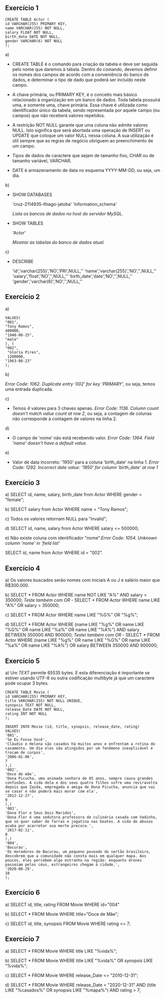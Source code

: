## Exercício 1

    CREATE TABLE Actor (
    id VARCHAR(255) PRIMARY KEY,
    name VARCHAR(255) NOT NULL,
    salary FLOAT NOT NULL,
    birth_date DATE NOT NULL,
    gender VARCHAR(6) NOT NULL
    );

a) 
- CREATE TABLE é o comando para criação da tabela e deve ser seguida pelo nome que daremos à tabela. Dentro do comando, devemos definir os nomes dos campos de acordo com a conveniência do banco de dados, e determinar o tipo de dado que poderá ser incluído neste campo.

- A chave primária, ou PRIMARY KEY, é o conceito mais básico relacionado à organização em um banco de dados. Toda tabela possuirá uma, e somente uma, chave primária. Essa chave é utilizada como identificador único da tabela, sendo representada por aquele campo (ou campos) que não receberá valores repetidos.

- A restrição NOT NULL garante que uma coluna não admite valores NULL. Isto significa que será abortada uma operação de INSERT ou UPDATE que coloque um valor NULL nessa coluna. A sua utilização é útil sempre que as regras de negócio obriguem ao preenchimento de um campo.

- Tipos de dados de caractere que sejam de tamanho fixo, CHAR ou de tamanho variável, VARCHAR.

- DATE é armazenamento de data no esquema YYYY-MM-DD, ou seja, um dia.

b)
- SHOW DATABASES 

    'cruz-2114935-thiago-jatoba'
    'information_schema'

    *Lista os bancos de dados no host do servidor MySQL.* 

- SHOW TABLES

    'Actor'

    *Mostrar as tabelas do banco de dados atual.*

c)
- DESCRIBE

    'id','varchar(255)','NO','PRI',NULL,''
    'name','varchar(255)','NO','',NULL,''
    'salary','float','NO','',NULL,''
    'birth_date','date','NO','',NULL,''
    'gender','varchar(6)','NO','',NULL,''

## Exercício 2
a)

    VALUES(
	"001",
    "Tony Ramos",
    400000,
    "1948-08-25",
    "male"
    ), (
    "002",
     "Gloria Pires",
     1200000,
    "1963-08-23"
    );

b)

*Error Code: 1062. Duplicate entry '002' for key 'PRIMARY'*, ou seja, temos uma entrada duplicada.

c)

- Temos 4 valores para 3 chaves apenas.
*Error Code: 1136. Column count doesn't match value count at row 2*, ou seja, a contagem de colunas não corresponde à contagem de valores na linha 2.

d)

- O campo de 'nome' não está recebendo valor. *Error Code: 1364. Field 'name' doesn't have a default value.*


e) 

- Valor de data incorreto: '1950' para a coluna 'birth_date' na linha 1.
*Error Code: 1292. Incorrect date value: '1950' for column 'birth_date' at row 1*

## Exercício 3

a) 
SELECT id, name, salary, birth_date from Actor WHERE gender = "female";

b) 
SELECT salary from Actor WHERE name = "Tony Ramos";

c)
Todos os valores retornam NULL para "invalid";

d)
SELECT id, name, salary from Actor WHERE salary <= 500000;

e)
Não existe coluna com identificador "nome".*Error Code: 1054. Unknown column 'nome' in 'field list'*

SELECT id, name from Actor WHERE id = "002".

## Exercício 4

a)
Os valores buscados serão nomes com iniciais A ou J e salário maior que R$300.000.

b)
SELECT * FROM Actor
WHERE name NOT LIKE "A%" AND salary > 350000;
*Teste também com OR* - SELECT * FROM Actor WHERE name LIKE "A%" OR salary > 350000;

c) 
SELECT * FROM Actor WHERE name LIKE "%G%" OR "%g%";

d) 
SELECT * FROM Actor WHERE (name LIKE "%g%" OR name LIKE "%G%" OR name LIKE "%a%" OR name LIKE "%A%") AND salary BETWEEN 350000 AND 900000;
*Testei também com OR* - SELECT * FROM Actor WHERE (name LIKE "%g%" OR name LIKE "%G%" OR name LIKE "%a%" OR name LIKE "%A%") OR salary BETWEEN 350000 AND 900000;

## Exercício 5

a) 
Um *TEXT* permite 65535 bytes. E esta diferenciação é importante se estiver usando UTF-8 ou outra codificação multibyte já que um caractere pode ocupar 3 bytes.

    CREATE TABLE Movie (
	id VARCHAR(255) PRIMARY KEY,
    title VARCHAR(255) NOT NULL UNIQUE,
    synopsis TEXT NOT NULL,
    release_Date DATE NOT NULL,
    rating INT NOT NULL
    );

    INSERT INTO Movie (id, title, synopsis, release_date, rating) 
    VALUES(
	'001',
	'Se Eu Fosse Você',
    'Cláudio e Helena são casados há muitos anos e enfrentam a rotina do casamento. Um dia eles são atingidos por um fenômeno inexplicável e trocam de corpos',
    '2006-01-06',
    7
    ),(
	'002',
    'Doce de mãe',
    'Dona Picucha, uma animada senhora de 85 anos, sempre causa grandes confusões. A vida dela e dos seus quatro filhos sofre uma reviravolta depois que Zaida, empregada e amiga de Dona Picucha, anuncia que vai se casar e não poderá mais morar com ela',
	'2012-12-27',
    9
    ),(
	'003',
    'Dona Flor e Seus Dois Maridos',
    'Dona Flor é uma sedutora professora de culinária casada com Vadinho, que só quer saber de farras e jogatina nas boates. A vida de abusos acaba por acarretar sua morte precoce.',
	'2017-02-11',
    8
    ),(
	'004',
    'Bacurau',
    'Os moradores de Bacurau, um pequeno povoado do sertão brasileiro, descobrem que a comunidade não consta mais em qualquer mapa. Aos poucos, eles percebem algo estranho na região: enquanto drones passeiam pelos céus, estrangeiros chegam à cidade.',
	'2020-08-29',
    10
    );

## Exercício 6

a)
SELECT id, title, rating FROM Movie WHERE id="004"

b)
SELECT * FROM Movie WHERE title="Doce de Mãe";

c)
SELECT id, title, synopsis FROM Movie WHERE rating <= 7;

## Exercício 7

a)
SELECT * FROM Movie WHERE title LIKE "%vida%";

b)
SELECT * FROM Movie WHERE title LIKE "%vida%" OR synopsis LIKE "%vida%";

c)
SELECT * FROM Movie WHERE release_Date <= "2010-12-31";

d)
SELECT * FROM Movie WHERE  release_Date < "2020-12-31" AND (title LIKE "%casados%" OR synopsis LIKE "%mapa%") AND rating > 7;